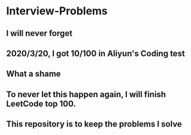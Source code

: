 # Interview-Problems

## I will never forget

## 2020/3/20, I got 10/100 in Aliyun's Coding test

## What a shame

## To never let this happen again, I will finish LeetCode top 100.

## This repository is to keep the problems I solve
